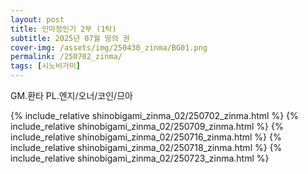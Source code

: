```yaml
---
layout: post
title: 인마정인기 2부 (1탁)
subtitle: 2025년 07월 땅의 권
cover-img: /assets/img/250430_zinma/BG01.png
permalink: /250702_zinma/
tags: [시노비가미]
---
```


GM.환타 PL.엔지/오너/코인/므아 

{% include_relative shinobigami_zinma_02/250702_zinma.html %} {% include_relative shinobigami_zinma_02/250709_zinma.html %} {% include_relative shinobigami_zinma_02/250716_zinma.html %} {% include_relative shinobigami_zinma_02/250718_zinma.html %} {% include_relative shinobigami_zinma_02/250723_zinma.html %}
